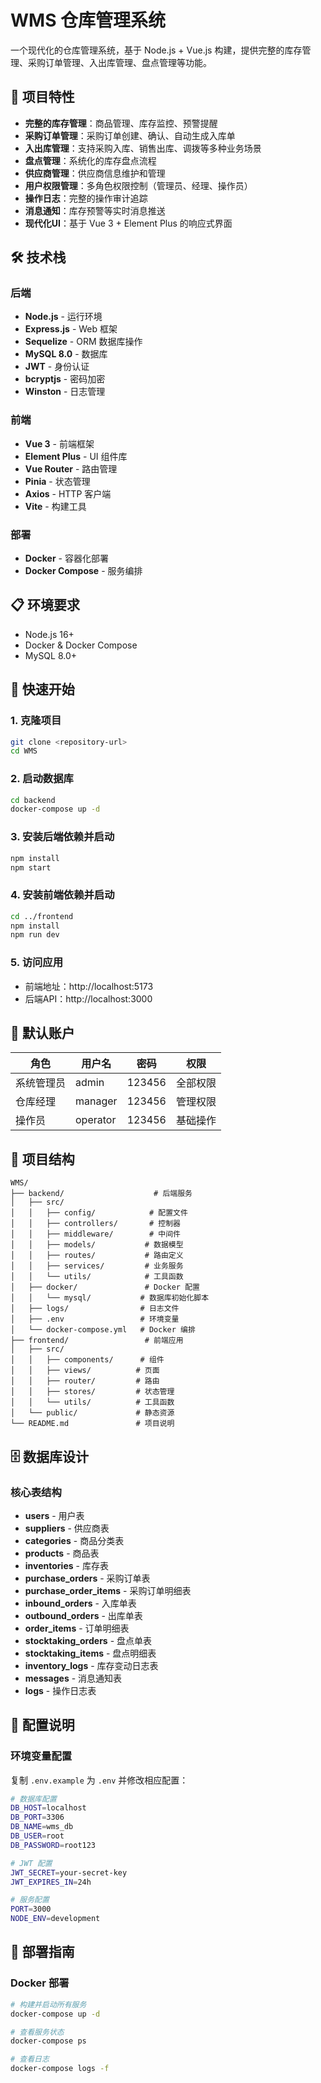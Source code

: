 # WMS 仓库管理系统

一个现代化的仓库管理系统，基于 Node.js + Vue.js 构建，提供完整的库存管理、采购订单管理、入出库管理、盘点管理等功能。

## 🚀 项目特性

- **完整的库存管理**：商品管理、库存监控、预警提醒
- **采购订单管理**：采购订单创建、确认、自动生成入库单
- **入出库管理**：支持采购入库、销售出库、调拨等多种业务场景
- **盘点管理**：系统化的库存盘点流程
- **供应商管理**：供应商信息维护和管理
- **用户权限管理**：多角色权限控制（管理员、经理、操作员）
- **操作日志**：完整的操作审计追踪
- **消息通知**：库存预警等实时消息推送
- **现代化UI**：基于 Vue 3 + Element Plus 的响应式界面

## 🛠 技术栈

### 后端
- **Node.js** - 运行环境
- **Express.js** - Web 框架
- **Sequelize** - ORM 数据库操作
- **MySQL 8.0** - 数据库
- **JWT** - 身份认证
- **bcryptjs** - 密码加密
- **Winston** - 日志管理

### 前端
- **Vue 3** - 前端框架
- **Element Plus** - UI 组件库
- **Vue Router** - 路由管理
- **Pinia** - 状态管理
- **Axios** - HTTP 客户端
- **Vite** - 构建工具

### 部署
- **Docker** - 容器化部署
- **Docker Compose** - 服务编排

## 📋 环境要求

- Node.js 16+
- Docker & Docker Compose
- MySQL 8.0+

## 🚀 快速开始

### 1. 克隆项目
```bash
git clone <repository-url>
cd WMS
```

### 2. 启动数据库
```bash
cd backend
docker-compose up -d
```

### 3. 安装后端依赖并启动
```bash
npm install
npm start
```

### 4. 安装前端依赖并启动
```bash
cd ../frontend
npm install
npm run dev
```

### 5. 访问应用
- 前端地址：http://localhost:5173
- 后端API：http://localhost:3000

## 👤 默认账户

| 角色 | 用户名 | 密码 | 权限 |
|------|--------|------|------|
| 系统管理员 | admin | 123456 | 全部权限 |
| 仓库经理 | manager | 123456 | 管理权限 |
| 操作员 | operator | 123456 | 基础操作 |

## 📁 项目结构

```
WMS/
├── backend/                    # 后端服务
│   ├── src/
│   │   ├── config/            # 配置文件
│   │   ├── controllers/       # 控制器
│   │   ├── middleware/        # 中间件
│   │   ├── models/           # 数据模型
│   │   ├── routes/           # 路由定义
│   │   ├── services/         # 业务服务
│   │   └── utils/            # 工具函数
│   ├── docker/               # Docker 配置
│   │   └── mysql/           # 数据库初始化脚本
│   ├── logs/                # 日志文件
│   ├── .env                 # 环境变量
│   └── docker-compose.yml   # Docker 编排
├── frontend/                 # 前端应用
│   ├── src/
│   │   ├── components/      # 组件
│   │   ├── views/          # 页面
│   │   ├── router/         # 路由
│   │   ├── stores/         # 状态管理
│   │   └── utils/          # 工具函数
│   └── public/             # 静态资源
└── README.md               # 项目说明
```

## 🗄 数据库设计

### 核心表结构
- **users** - 用户表
- **suppliers** - 供应商表
- **categories** - 商品分类表
- **products** - 商品表
- **inventories** - 库存表
- **purchase_orders** - 采购订单表
- **purchase_order_items** - 采购订单明细表
- **inbound_orders** - 入库单表
- **outbound_orders** - 出库单表
- **order_items** - 订单明细表
- **stocktaking_orders** - 盘点单表
- **stocktaking_items** - 盘点明细表
- **inventory_logs** - 库存变动日志表
- **messages** - 消息通知表
- **logs** - 操作日志表

## 🔧 配置说明

### 环境变量配置
复制 `.env.example` 为 `.env` 并修改相应配置：

```bash
# 数据库配置
DB_HOST=localhost
DB_PORT=3306
DB_NAME=wms_db
DB_USER=root
DB_PASSWORD=root123

# JWT 配置
JWT_SECRET=your-secret-key
JWT_EXPIRES_IN=24h

# 服务配置
PORT=3000
NODE_ENV=development
```

## 🚀 部署指南

### Docker 部署
```bash
# 构建并启动所有服务
docker-compose up -d

# 查看服务状态
docker-compose ps

# 查看日志
docker-compose logs -f
```